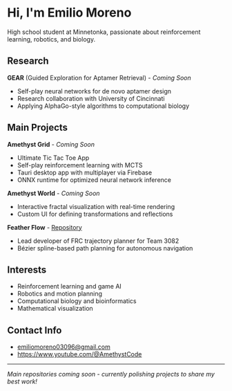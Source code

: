 # Hi, I'm Emilio Moreno

High school student at Minnetonka, passionate about reinforcement learning, robotics, and biology.

## Research
**GEAR** (Guided Exploration for Aptamer Retrieval) - *Coming Soon*
- Self-play neural networks for de novo aptamer design
- Research collaboration with University of Cincinnati
- Applying AlphaGo-style algorithms to computational biology

## Main Projects

**Amethyst Grid** - *Coming Soon*
- Ultimate Tic Tac Toe App
- Self-play reinforcement learning with MCTS
- Tauri desktop app with multiplayer via Firebase
- ONNX runtime for optimized neural network inference

**Amethyst World** - *Coming Soon*
- Interactive fractal visualization with real-time rendering
- Custom UI for defining transformations and reflections

**Feather Flow** - [Repository](https://github.com/team3082/FeatherFlow)
- Lead developer of FRC trajectory planner for Team 3082
- Bézier spline-based path planning for autonomous navigation

## Interests
- Reinforcement learning and game AI
- Robotics and motion planning
- Computational biology and bioinformatics
- Mathematical visualization

## Contact Info
- emiliomoreno03096@gmail.com
- https://www.youtube.com/@AmethystCode

---
*Main repositories coming soon - currently polishing projects to share my best work!*
